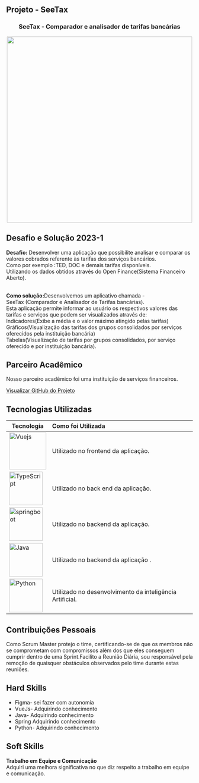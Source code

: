 ## Projeto - SeeTax

<div align=center>
 <h3>SeeTax - Comparador e analisador de tarifas bancárias </h3>
  <img src="https://user-images.githubusercontent.com/111800315/236898876-10a4ae3f-43cb-4120-a598-b519c18ff03c.gif" width=500 alt="" />
 </div>

## Desafio e Solução 2023-1

<b>Desafio:</b> Desenvolver uma aplicação que possibilite analisar e comparar os valores cobrados referente às tarifas dos serviços bancários.<br>
Como por exemplo :TED, DOC e demais tarifas disponíveis.<br>
Utilizando os dados obtidos através do Open Finance(Sistema Financeiro Aberto). <br>  

<b>Como solução:</b>Desenvolvemos um aplicativo chamada -SeeTax (Comparador e Analisador de Tarifas bancárias).<br>
Esta aplicação permite informar ao usuário os respectivos valores das<br>
tarifas e serviços que podem ser visualizados através de:<br>
Indicadores(Exibe a média e o valor máximo atingido pelas tarifas)<br>Gráficos(Visualização das tarifas dos grupos consolidados por serviços oferecidos pela instituição bancária)<br>Tabelas(Visualização de tarifas por grupos consolidados, por serviço oferecido e por instituição bancária).<br> 

## Parceiro Acadêmico
Nosso parceiro acadêmico foi uma instituição de serviços financeiros.</a><br>

[Visualizar GitHub do Projeto](https://github.com/Sarah781/API-6-SeeTax)

## Tecnologias Utilizadas

|Tecnologia|Como foi Utilizada|
|-|:-|
|<img src="https://github.com/Ritas2022/Portfolio/assets/111800315/6d0a1820-0b6b-4f61-8de2-12f96e57ff66" height="100" title="Vuejs"/>|Utilizado no frontend da aplicação.|
|<img src="https://github.com/Ritas2022/Portfolio/assets/111800315/54449233-45f0-4255-9da7-d0e2d95904a8" height="90" title="TypeScript"/>|Utilizado no back end da aplicação.|
|<img src="https://github.com/Ritas2022/Portfolio/assets/111800315/d27bccd3-94b0-4eb2-bca6-01c1ab88184d" height="90" title="springboot"/>|Utilizado no backend da aplicação.|
|<img src="https://github.com/Ritas2022/Portfolio/assets/111800315/981f465c-80cd-4d24-9808-0ec7aecef8d6" height="90" title="Java"/>|Utilizado no backend da aplicação .|
|<img src="https://github.com/Ritas2022/Portfolio/assets/111800315/eae929ae-7438-40a0-b361-5995e8b3c64a" height="90" title="Python"/>|Utilizado no desenvolvimento da inteligência Artificial.|

## Contribuições Pessoais
Como  Scrum Master protejo o time, certificando-se de que os membros não se comprometam com compromissos além dos que eles conseguem cumprir dentro de uma Sprint.Facilito a Reunião Diária, sou responsável pela remoção de quaisquer obstáculos observados pelo time durante estas reuniões.

## Hard Skills
- Figma- sei fazer com autonomia
- VueJs- Adquirindo conhecimento
- Java- Adquirindo conhecimento
- Spring Adquirindo conhecimento 
- Python- Adquirindo conhecimento

## Soft Skills
 <b> Trabalho em Equipe e Comunicação </b><br>
 Adquiri uma melhora significativa no que diz respeito a trabalho em equipe e comunicação.<br>